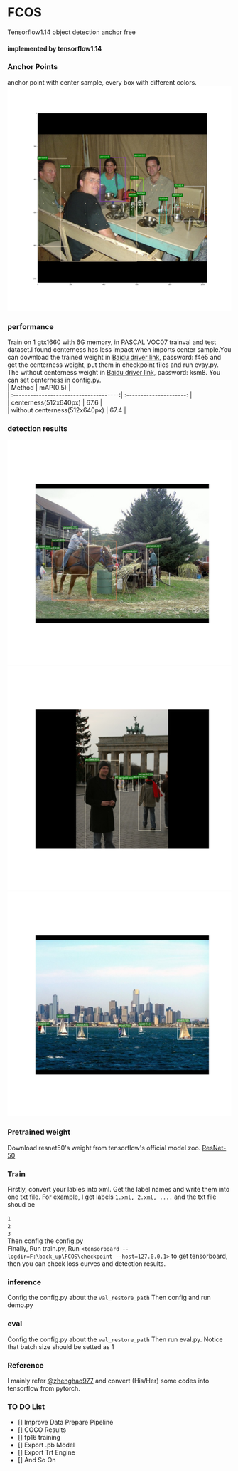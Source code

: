 # FCOS
Tensorflow1.14  object detection  anchor free

####  implemented by tensorflow1.14  

### Anchor Points  
anchor point with center sample, every box with different colors.  
![](assets1/000050.jpg)  
### performance 
Train on 1 gtx1660 with 6G memory, in PASCAL VOC07 trainval and test dataset.I found centerness has less impact when imports center sample.You can download the trained weight in [Baidu driver link](https://pan.baidu.com/s/1aKO__bFwIL3-oip5y_Fr2g ), password: f4e5 and get the centerness weight, put them in checkpoint files and run evay.py. The without centerness weight in [Baidu driver link](https://pan.baidu.com/s/1YX0QhMEL2oyf42QuSwA4-g ), password: ksm8. You can set centerness in config.py.  
|       Method                           |     mAP(0.5)            |  
| :-------------------------------------:| :---------------------: |  
|     centerness(512x640px)              |      67.6               |  
|     without centerness(512x640px)      |      67.4               |  

### detection results  
![](assets1/000166.jpg)  
![](assets1/000191.jpg)  
![](assets1/008998.jpg)  
### Pretrained weight  
Download resnet50's weight from tensorflow's official model zoo.
[ResNet-50](http://download.tensorflow.org/models/resnet_v1_50_2016_08_28.tar.gz )  

### Train  
Firstly, convert your lables into xml. Get the label names and write them into one txt file. For example, I get labels `1.xml, 2.xml, ....` and the txt file shoud be  

`1`   
`2`   
`3`  
Then config the config.py  
Finally, Run train.py, Run `<tensorboard --logdir=F:\back_up\FCOS\checkpoint --host=127.0.0.1>` to get tensorboard, then you can check loss curves and detection results.  

### inference  
Config the config.py about the `val_restore_path` Then config and run demo.py  

### eval  
Config the config.py about the  `val_restore_path` Then  run eval.py. Notice that batch size should be setted as 1  

### Reference  
I mainly refer [@zhenghao977](https://github.com/zhenghao977/FCOS-PyTorch-37.2AP) and convert (His/Her) some codes into tensorflow from pytorch.

### TO DO  List  
- [] Improve Data Prepare Pipeline  
- [] COCO Results  
- [] fp16 training  
- [] Export .pb Model 
- [] Export Trt Engine
- [] And So On


